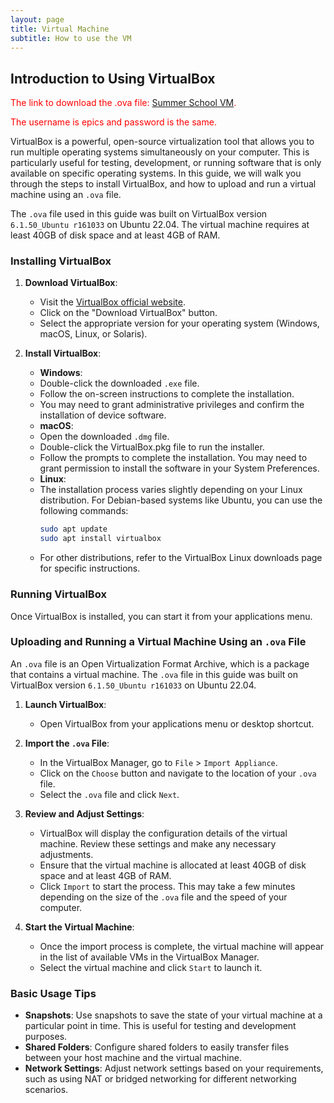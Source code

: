 ```yaml
---
layout: page
title: Virtual Machine
subtitle: How to use the VM
---
```


## Introduction to Using VirtualBox

<span style="color:red">The link to download the .ova file: [Summer School VM](https://nubes.helmholtz-berlin.de/s/HkfRfjiaPgrXxYa).</span>

<span style = "color:red">The username is epics and password is the same.</span>

VirtualBox is a powerful, open-source virtualization tool that allows you to run multiple operating systems simultaneously on your computer. This is particularly useful for testing, development, or running software that is only available on specific operating systems. In this guide, we will walk you through the steps to install VirtualBox, and how to upload and run a virtual machine using an `.ova` file.

The `.ova` file used in this guide was built on VirtualBox version `6.1.50_Ubuntu r161033` on Ubuntu 22.04. The virtual machine requires at least 40GB of disk space and at least 4GB of RAM.

### Installing VirtualBox

1. **Download VirtualBox**:
    - Visit the [VirtualBox official website](https://www.virtualbox.org/).
    - Click on the "Download VirtualBox" button.
    - Select the appropriate version for your operating system (Windows, macOS, Linux, or Solaris).

2. **Install VirtualBox**:
    - **Windows**:
    - Double-click the downloaded `.exe` file.
    - Follow the on-screen instructions to complete the installation.
    - You may need to grant administrative privileges and confirm the installation of device software.
    - **macOS**:
    - Open the downloaded `.dmg` file.
    - Double-click the VirtualBox.pkg file to run the installer.
    - Follow the prompts to complete the installation. You may need to grant permission to install the software in your System Preferences.
    - **Linux**:
    - The installation process varies slightly depending on your Linux distribution. For Debian-based systems like Ubuntu, you can use the following commands:
        ```bash
        sudo apt update
        sudo apt install virtualbox
        ```
    - For other distributions, refer to the VirtualBox Linux downloads page for specific instructions.

### Running VirtualBox

Once VirtualBox is installed, you can start it from your applications menu.

### Uploading and Running a Virtual Machine Using an `.ova` File

An `.ova` file is an Open Virtualization Format Archive, which is a package that contains a virtual machine. The `.ova` file in this guide was built on VirtualBox version `6.1.50_Ubuntu r161033` on Ubuntu 22.04.

1. **Launch VirtualBox**:
    - Open VirtualBox from your applications menu or desktop shortcut.

2. **Import the `.ova` File**:
    - In the VirtualBox Manager, go to `File` > `Import Appliance`.
    - Click on the `Choose` button and navigate to the location of your `.ova` file.
    - Select the `.ova` file and click `Next`.

3. **Review and Adjust Settings**:
    - VirtualBox will display the configuration details of the virtual machine. Review these settings and make any necessary adjustments.
    - Ensure that the virtual machine is allocated at least 40GB of disk space and at least 4GB of RAM.
    - Click `Import` to start the process. This may take a few minutes depending on the size of the `.ova` file and the speed of your computer.

4. **Start the Virtual Machine**:
    - Once the import process is complete, the virtual machine will appear in the list of available VMs in the VirtualBox Manager.
    - Select the virtual machine and click `Start` to launch it.

### Basic Usage Tips

- **Snapshots**: Use snapshots to save the state of your virtual machine at a particular point in time. This is useful for testing and development purposes.
- **Shared Folders**: Configure shared folders to easily transfer files between your host machine and the virtual machine.
- **Network Settings**: Adjust network settings based on your requirements, such as using NAT or bridged networking for different networking scenarios.
    